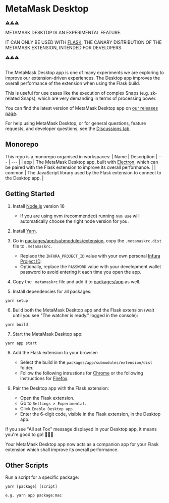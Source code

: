 # MetaMask Desktop

⚠️⚠️⚠️

METAMASK DESKTOP IS AN EXPERIMENTAL FEATURE.

IT CAN ONLY BE USED WITH [FLASK](https://metamask.io/flask/), THE CANARY DISTRIBUTION OF THE METAMASK EXTENSION, INTENDED FOR DEVELOPERS.

⚠️⚠️⚠️
<br><br>

The MetaMask Desktop app is one of many experiments we are exploring to improve our extension-driven experiences. The Desktop app improves the overall performance of the extension when using the Flask build.

This is useful for use cases like the execution of complex Snaps (e.g. zk-related Snaps), which are very demanding in terms of processing power.

You can find the latest version of MetaMask Desktop app on [our releases page](https://github.com/MetaMask/desktop/releases).

For help using MetaMask Desktop, or for general questions, feature requests, and developer questions, see the [Discussions tab](https://github.com/MetaMask/desktop/discussions).


## Monorepo

This repo is a monorepo organised in workspaces:
| Name | Description
| --- | --- |
| app | The MetaMask Desktop app, built with [Electron](https://www.electronjs.org/docs/latest), which can be paired with the Flask extension to improve its overall performance. |
| common | The JavaScript library used by the Flask extension to connect to the Desktop app. |

## Getting Started

1. Install [Node.js](https://nodejs.org) version 16
   - If you are using [nvm](https://github.com/nvm-sh/nvm#installing-and-updating) (recommended) running `nvm use` will automatically choose the right node version for you.


2. Install [Yarn](https://yarnpkg.com/en/docs/install).


3. Go in [packages/app/submodules/extension](packages/app/submodules/extension), copy the `.metamaskrc.dist` file to `.metamaskrc`.
   - Replace the `INFURA_PROJECT_ID` value with your own personal [Infura Project ID](https://infura.io/docs).
   - Optionally, replace the `PASSWORD` value with your development wallet password to avoid entering it each time you open the app.


4. Copy the `.metamaskrc` file and add it to [packages/app](packages/app) as well.


5. Install dependencies for all packages:
```
yarn setup
```

6. Build both the MetaMask Desktop app and the Flask extension (wait until you see "The watcher is ready." logged in the console):
```
yarn build
```

7. Start the MetaMask Desktop app:
```
yarn app start
```

8. Add the Flask extension to your browser:
   - Select the build in the `packages/app/submodules/extension/dist` folder.
   - Follow the following intrustions for [Chrome](https://github.com/MetaMask/metamask-extension/blob/develop/docs/add-to-chrome.md) or the following instructions for [Firefox](https://github.com/MetaMask/metamask-extension/blob/develop/docs/add-to-firefox.md).

9. Pair the Desktop app with the Flask extension:
   - Open the Flask extension.
   - Go to `Settings > Experimental`.
   - Click `Enable Desktop app`.
   - Enter the 6-digit code, visible in the Flask extension, in the Desktop app.

If you see "All set Fox" message displayed in your Desktop app, it means you're good to go! 🚀🚀🚀

Your MetaMask Desktop app now acts as a companion app for your Flask extension which shall improve its overall performance.

## Other Scripts

Run a script for a specific package:
```
yarn [package] [script]

e.g. yarn app package:mac
```
